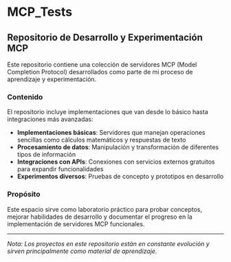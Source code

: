 # MCP_Tests

## Repositorio de Desarrollo y Experimentación MCP

Este repositorio contiene una colección de servidores MCP (Model Completion Protocol) desarrollados como parte de mi proceso de aprendizaje y experimentación.

### Contenido

El repositorio incluye implementaciones que van desde lo básico hasta integraciones más avanzadas:

- **Implementaciones básicas**: Servidores que manejan operaciones sencillas como cálculos matemáticos y respuestas de texto
- **Procesamiento de datos**: Manipulación y transformación de diferentes tipos de información
- **Integraciones con APIs**: Conexiones con servicios externos gratuitos para expandir funcionalidades
- **Experimentos diversos**: Pruebas de concepto y prototipos en desarrollo

### Propósito

Este espacio sirve como laboratorio práctico para probar conceptos, mejorar habilidades de desarrollo y documentar el progreso en la implementación de servidores MCP funcionales.

---

*Nota: Los proyectos en este repositorio están en constante evolución y sirven principalmente como material de aprendizaje.*
